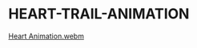 # HEART-TRAIL-ANIMATION
[Heart Animation.webm](https://user-images.githubusercontent.com/67971692/197339384-8feb01c3-e3b1-4235-9661-a3a80e5c0d65.webm)
